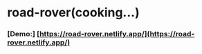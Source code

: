 # road-rover(cooking...)

### [Demo:] [https://road-rover.netlify.app/](https://road-rover.netlify.app/)
